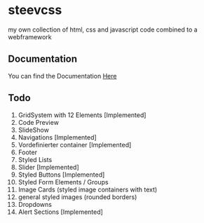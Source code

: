 # steevcss
my own collection of html, css and javascript code combined to a webframework

## Documentation
You can find the Documentation [Here](https://steevlp.github.io/steevcss/)

## Todo
1. GridSystem with 12 Elements [Implemented]
2. Code Preview
3. SlideShow
4. Navigations [Implemented]
5. Vordefinierter container [Implemented]
6. Footer
7. Styled Lists
8. Slider [Implemented]
9. Styled Buttons [Implemented]
10. Styled Form Elements / Groups
11. Image Cards (styled image containers with text)
12. general styled images (rounded borders)
13. Dropdowns
14. Alert Sections [Implemented]
